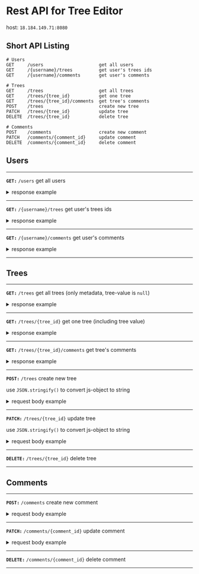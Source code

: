 # Rest API for Tree Editor
host: `18.184.149.71:8080`

## Short API Listing
```
# Users
GET     /users                     get all users
GET     /{username}/trees          get user's trees ids
GET     /{username}/comments       get user's comments

# Trees
GET     /trees                     get all trees
GET     /trees/{tree_id}           get one tree
GET     /trees/{tree_id}/comments  get tree's comments
POST    /trees                     create new tree
PATCH   /trees/{tree_id}           update tree
DELETE  /trees/{tree_id}           delete tree

# Comments
POST    /comments                  create new comment
PATCH   /comments/{comment_id}     update comment
DELETE  /comments/{comment_id}     delete comment
```

## Users

----------------------------------------------------------------

**`GET:`** `/users` get all users
<details>
<summary>response example</summary>
<pre>
[
    { "id": 1, "username": "vasek"  },
    { "id": 2, "username": "sundar" },
    { "id": 3, "username": "jared"  },
    { "id": 4, "username": "richard"}
]
</pre>
</details>

----------------------------------------------------------------

**`GET:`** `/{username}/trees` get user's trees ids
<details>
<summary>response example</summary>
<pre>
[5, 6, 9, 18]
</pre>
</details>

----------------------------------------------------------------

**`GET:`** `/{username}/comments` get user's comments
<details>
<summary>response example</summary>
<pre>
[
    {
        "id"        : 11,
        "author"    : "vasek",
        "tree_id"   : 9,
        "tree_title": "tree_1",
        "text"      : "this is my first tree"
    },
    {
        "id"        : 14,
        "author"    : "vasek",
        "tree_id"   : 13,
        "tree_title": "tree_1",
        "text"      : "cool tree, man!"
    },
    {
        "id"        : 16,
        "author"    : "vasek",
        "tree_id"   : 15,
        "tree_title": "tree_1",
        "text"      : "waiting for update"
    }
]
</pre>
</details>

----------------------------------------------------------------

## Trees

----------------------------------------------------------------

**`GET:`** `/trees` get all trees (only metadata, tree-value is `null`)
<details>
<summary>response example</summary>
<pre>
[
    {
        "id"      : 5,
        "username": "vasek",
        "title"   : "tree_1",
        "comments": 0,
        "value"   : null
    },
    {
        "id"      : 6,
        "username": "vasek",
        "title"   : "tree_1",
        "comments": 0,
        "value"   : null
    },
    {
        "id"      : 7,
        "username": "sundar",
        "title"   : "tree_1",
        "comments": 0,
        "value"   : null
    },
    {
        "id"      : 8,
        "username": "jared",
        "title"   : "tree_1",
        "comments": 0,
        "value"   : null
    },
    {
        "id"      : 9,
        "username": "vasek",
        "title"   : "tree_1",
        "comments": 3,
        "value"   : null
    },
    {
        "id"      : 13,
        "username": "sundar",
        "title"   : "tree_1",
        "comments": 1,
        "value"   : null
    },
    {
        "id"      : 15,
        "username": "jared",
        "title"   : "tree_1",
        "comments": 2,
        "value"   : null
    },
    {
        "id"      : 18,
        "username": "vasek",
        "title"   : "tree_1",
        "comments": 0,
        "value"   : null
    }
]
</pre>
</details>

----------------------------------------------------------------

**`GET:`** `/trees/{tree_id}` get one tree (including tree value)
<details>
<summary>response example</summary>
<pre>
{
    "id": 5,
    "username": "vasek",
    "title": "tree_1",
    "comments": 0,
    "value": "{\"key\": 1}"
}
</pre>
</details>


----------------------------------------------------------------

**`GET:`** `/trees/{tree_id}/comments` get tree's comments
<details>
<summary>response example</summary>
<pre>
[
    {
        "id"        : 16,
        "author"    : "vasek",
        "tree_id"   : 15,
        "tree_title": "tree_1",
        "text"      : "waiting for update"
    },
    {
        "id"        : 17,
        "author"    : "sundar",
        "tree_id"   : 15,
        "tree_title": "tree_1",
        "text"      : "this is bad"
    }
]
</pre>
</details>

----------------------------------------------------------------

**`POST:`** `/trees` create new tree

use `JSON.stringify()` to convert js-object to string

<details>
<summary>request body example</summary>
<pre>
{
    "title": "my first tree",
    "value": "here is your json as a string"
}
</pre>
</details>

---

**`PATCH:`** `/trees/{tree_id}` update tree

use `JSON.stringify()` to convert js-object to string

<details>
<summary>request body example</summary>
<pre>
{
    "title": "my new title",
    "value": "my updated tree-value"
}
</pre>
</details>

----------------------------------------------------------------

**`DELETE:`** `/trees/{tree_id}` delete tree

----------------------------------------------------------------

## Comments

----------------------------------------------------------------

**`POST:`** `/comments` create new comment

<details>
<summary>request body example</summary>
<pre>
{
    "tree_id": 18,
    "text"   : "just another useless comment"
}
</pre>
</details>


----------------------------------------------------------------

**`PATCH:`** `/comments/{comment_id}` update comment

<details>
<summary>request body example</summary>
<pre>
{ "text": "some updated comment text" }
</pre>
</details>

----------------------------------------------------------------

**`DELETE:`** `/comments/{comment_id}` delete comment

----------------------------------------------------------------

